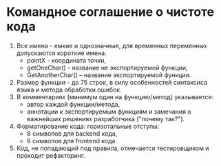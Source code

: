 # Командное соглашение о чистоте кода
1. Все имена - емкие и однозначные, для временных переменных допускаются короткие имена. 
	+ pointX - координата точки, 
	+ getOneChar() - название не экспортируемой функции,
	+ GetAnotherChar() – название экспортируемой функции.
2. Размер функции - до 75 строк, в силу особенностей синтаксиса языка и метода обработки ошибок.
3. В комментариях (минимум один на функцию/метод) указывается: 
	+ автор каждой функции/метода, 
	+ аннотации к экспортируемым функциям и замечания о важнейших решениях разработчика ("почему так?").
4. Форматирование кода: горизотальные отступы:
	+ 8 символов для backend кода,
	+ 6 символов для frontend кода.
5. Код, не попадающий под правила, отмечается тестировщиком и проходит рефакторинг.
